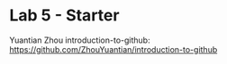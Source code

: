 # Lab 5 - Starter
Yuantian Zhou
introduction-to-github: https://github.com/ZhouYuantian/introduction-to-github
